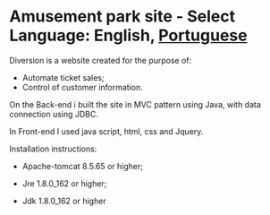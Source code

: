 # Amusement park site - Select Language: **English**, [Portuguese](README-pt.md)
Diversion is a  website created for the purpose of: 

- Automate ticket sales;
- Control of customer information.

On the Back-end i built the site in MVC pattern using Java, with data connection using JDBC.

In Front-end I used java script, html, css and Jquery.

Installation instructions:

- Apache-tomcat 8.5.65 or higher;

- Jre 1.8.0_162 or higher;

- Jdk 1.8.0_162 or higher
